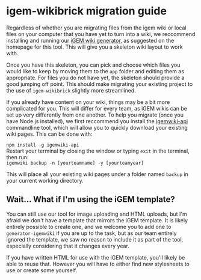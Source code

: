 # igem-wikibrick migration guide

Regardless of whether you are migrating files from the igem wiki or local files on your computer that you have yet to turn into a wiki, we reccommend installing and running our [iGEM wiki generator](https://github.com/igemuoftATG/igemwiki-api), as suggested on the homepage for this tool. This will give you a skeleton wiki layout to work with.

Once you have this skeleton, you can pick and choose which files you would like to keep by moving them to the `app` folder and editing them as appropriate. For files you do not have yet, the skeleton should provide a good jumping off point. This should make migrating your existing project to the use of `igem-wikibrick` slightly more streamlined.

If you already have content on your wiki, things may be a bit more complicated for you. This will differ for every team, as iGEM wikis can be set up very differently from one another. To help you migrate (once you have Node.js installed), we first reccommend you install the [igemwiki-api](https://github.com/igemuoftATG/igemwiki-api) commandline tool, which will allow you to quickly download your existing wiki pages. This can be done with:  

`npm install -g igemwiki-api`  
Restart your terminal by closing the window or typing `exit` in the terminal, then run:  
`igemwiki backup -n [yourteamname] -y [yourteamyear]`

This will place all your existing wiki pages under a folder named `backup` in your current working directory.

## Wait... What if I'm using the iGEM template?

You can still use our tool for image uploading and HTML uploads, but I'm afraid we don't have a template that mirrors the iGEM template. It is likely entirely possible to create one, and we welcome you to add one to `generator-igemwiki` if you are up to the task, but as our team entirely ignored the template, we saw no reason to include it as part of the tool, especially considering that it changes every year.

If you have written HTML for use with the iGEM template, you'll likely be able to reuse that. However you will have to either find new stylesheets to use or create some yourself.